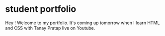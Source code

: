 # student portfolio

Hey ! Welcome to my portfolio. It's coming up tomorrow when I learn HTML and CSS with Tanay Pratap live on Youtube.